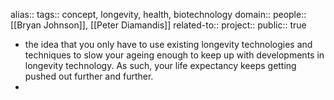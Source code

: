 alias::
tags:: concept, longevity, health, biotechnology
domain::
people:: [[Bryan Johnson]], [[Peter Diamandis]] 
related-to::
project::
public:: true

- the idea that you only have to use existing longevity technologies and techniques to slow your ageing enough to keep up with developments in longevity technology. As such, your life expectancy keeps getting pushed out further and further.
-